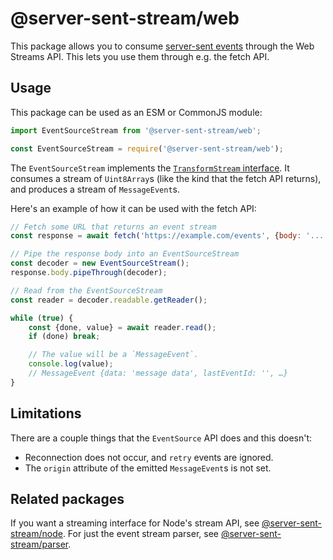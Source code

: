 # @server-sent-stream/web

This package allows you to consume [server-sent events](https://developer.mozilla.org/en-US/docs/Web/API/Server-sent_events/Using_server-sent_events) through the Web Streams API. This lets you use them through e.g. the fetch API.

## Usage

This package can be used as an ESM or CommonJS module:
```js
import EventSourceStream from '@server-sent-stream/web';
```

```js
const EventSourceStream = require('@server-sent-stream/web');
```

The `EventSourceStream` implements the [`TransformStream` interface](https://developer.mozilla.org/en-US/docs/Web/API/TransformStream). It consumes a stream of `Uint8Array`s (like the kind that the fetch API returns), and produces a stream of `MessageEvent`s.

Here's an example of how it can be used with the fetch API:
```js
// Fetch some URL that returns an event stream
const response = await fetch('https://example.com/events', {body: '...'});

// Pipe the response body into an EventSourceStream
const decoder = new EventSourceStream();
response.body.pipeThrough(decoder);

// Read from the EventSourceStream
const reader = decoder.readable.getReader();

while (true) {
    const {done, value} = await reader.read();
    if (done) break;

    // The value will be a `MessageEvent`.
    console.log(value);
    // MessageEvent {data: 'message data', lastEventId: '', …}
}
```

## Limitations

There are a couple things that the `EventSource` API does and this doesn't:
- Reconnection does not occur, and `retry` events are ignored.
- The `origin` attribute of the emitted `MessageEvent`s is not set.

## Related packages
If you want a streaming interface for Node's stream API, see [@server-sent-stream/node](https://www.npmjs.com/package/@server-sent-stream/node).
For just the event stream parser, see [@server-sent-stream/parser](https://www.npmjs.com/package/@server-sent-stream/parser).
